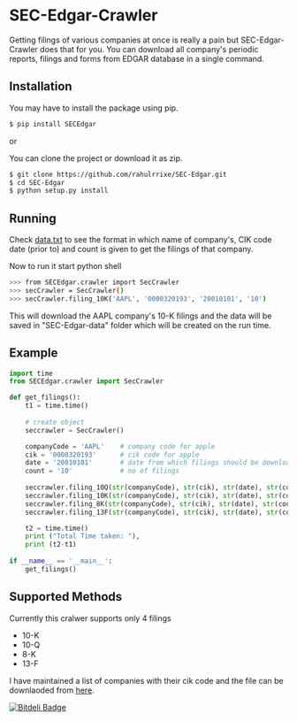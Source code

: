 SEC-Edgar-Crawler
=============

 Getting filings of various companies at once is really a pain but SEC-Edgar-Crawler does that for you.
 You can download all company's periodic reports, filings and forms from EDGAR database in a single command.

Installation
------------- 
 You may have to install the package using pip.
 ```bash
 $ pip install SECEdgar
 ```
 or

 You can clone the project or download it as zip.
 ```bash
 $ git clone https://github.com/rahulrrixe/SEC-Edgar.git
 $ cd SEC-Edgar
 $ python setup.py install
 ```

Running
-------
 Check [data.txt][1] to see the format in which name of company's, CIK code date (prior to) and count is given to get the filings of that company.
 
 Now to run it start python shell
   ```bash
  >>> from SECEdgar.crawler import SecCrawler
  >>> secCrawler = SecCrawler()
  >>> secCrawler.filing_10K('AAPL', '0000320193', '20010101', '10')
   ```
 This will download the AAPL company's 10-K filings and the data will be saved in "SEC-Edgar-data" folder which will be created on the run time.


Example 
--------
```python
import time
from SECEdgar.crawler import SecCrawler

def get_filings():
	t1 = time.time()
	
	# create object
	seccrawler = SecCrawler()

	companyCode = 'AAPL'    # company code for apple 
	cik = '0000320193'      # cik code for apple
	date = '20010101'       # date from which filings should be downloaded
	count = '10'            # no of filings
	
	seccrawler.filing_10Q(str(companyCode), str(cik), str(date), str(count))
	seccrawler.filing_10K(str(companyCode), str(cik), str(date), str(count))
	seccrawler.filing_8K(str(companyCode), str(cik), str(date), str(count))
	seccrawler.filing_13F(str(companyCode), str(cik), str(date), str(count))

	t2 = time.time()
	print ("Total Time taken: "),
	print (t2-t1)
	
if __name__ == '__main__':
	get_filings()	
```

Supported Methods
-----------------
Currently this cralwer supports only 4 filings 
*  10-K
*  10-Q
*   8-K
*  13-F


I have maintained a list of companies with their cik code and the file can be downlaoded from [here][2].

[1]: https://github.com/rahulrrixe/SEC-Edgar/blob/master/SECEdgar/data.txt
[2]: https://github.com/rahulrrixe/SEC-Edgar/blob/master/SECEdgar/companylist.txt


[![Bitdeli Badge](https://d2weczhvl823v0.cloudfront.net/rahulrrixe/sec-edgar/trend.png)](https://bitdeli.com/free "Bitdeli Badge")

